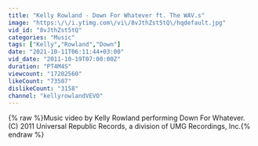 ```yaml
---
title: "Kelly Rowland - Down For Whatever ft. The WAV.s"
image: "https:\/\/i.ytimg.com\/vi\/8vJthZst5tQ\/hqdefault.jpg"
vid_id: "8vJthZst5tQ"
categories: "Music"
tags: ["Kelly","Rowland","Down"]
date: "2021-10-11T06:11:44+03:00"
vid_date: "2011-10-19T07:00:00Z"
duration: "PT4M4S"
viewcount: "17202560"
likeCount: "73507"
dislikeCount: "3158"
channel: "kellyrowlandVEVO"
---
```

{% raw %}Music video by Kelly Rowland performing Down For Whatever. (C) 2011 Universal Republic Records, a division of UMG Recordings, Inc.{% endraw %}
